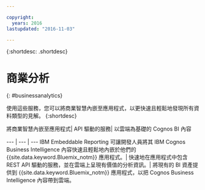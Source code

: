 ```yaml
---

copyright:
  years: 2016
lastupdated: "2016-11-03"

---
```



{:shortdesc: .shortdesc}

# 商業分析
{: #businessanalytics}

使用這些服務，您可以將商業智慧內嵌至應用程式，以更快速且輕鬆地發現所有資料類型的見解。
{:shortdesc}


將商業智慧內嵌至應用程式| API 驅動的服務| 以雲端為基礎的 Cognos BI 內容

--- | --- | ---
IBM Embeddable Reporting 可讓開發人員將其 IBM Cognos Business Intelligence 內容快速且輕鬆地內嵌於他們的 {{site.data.keyword.Bluemix_notm}} 應用程式。| 快速地在應用程式中包含 REST API 驅動的服務，並在雲端上呈現有價值的分析資訊。| 將現有的 BI 資產提供到 {{site.data.keyword.Bluemix_notm}} 應用程式，以把 Cognos Business Intelligence 內容帶到雲端。
